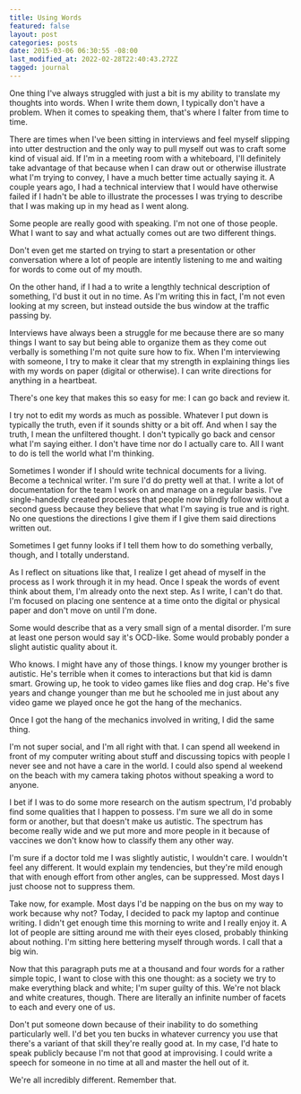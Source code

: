 ```yaml
---
title: Using Words
featured: false
layout: post
categories: posts
date: 2015-03-06 06:30:55 -08:00
last_modified_at: 2022-02-28T22:40:43.272Z
tagged: journal
---
```


One thing I've always struggled with just a bit is my ability to translate my thoughts into words. When I write them down, I typically don't have a problem. When it comes to speaking them, that's where I falter from time to time.

There are times when I've been sitting in interviews and feel myself slipping into utter destruction and the only way to pull myself out was to craft some kind of visual aid. If I'm in a meeting room with a whiteboard, I'll definitely take advantage of that because when I can draw out or otherwise illustrate what I'm trying to convey, I have a much better time actually saying it. A couple years ago, I had a technical interview that I would have otherwise failed if I hadn't be able to illustrate the processes I was trying to describe that I was making up in my head as I went along.

Some people are really good with speaking. I'm not one of those people. What I want to say and what actually comes out are two different things.

Don't even get me started on trying to start a presentation or other conversation where a lot of people are intently listening to me and waiting for words to come out of my mouth.

On the other hand, if I had a to write a lengthly technical description of something, I'd bust it out in no time. As I'm writing this in fact, I'm not even looking at my screen, but instead outside the bus window at the traffic passing by.

Interviews have always been a struggle for me because there are so many things I want to say but being able to organize them as they come out verbally is something I'm not quite sure how to fix. When I'm interviewing with someone, I try to make it clear that my strength in explaining things lies with my words on paper (digital or otherwise). I can write directions for anything in a heartbeat.

There's one key that makes this so easy for me: I can go back and review it.

I try not to edit my words as much as possible. Whatever I put down is typically the truth, even if it sounds shitty or a bit off. And when I say the truth, I mean the unfiltered thought. I don't typically go back and censor what I'm saying either. I don't have time nor do I actually care to. All I want to do is tell the world what I'm thinking.

Sometimes I wonder if I should write technical documents for a living. Become a technical writer. I'm sure I'd do pretty well at that. I write a lot of documentation for the team I work on and manage on a regular basis. I've single-handedly created processes that people now blindly follow without a second guess because they believe that what I'm saying is true and is right. No one questions the directions I give them if I give them said directions written out.

Sometimes I get funny looks if I tell them how to do something verbally, though, and I totally understand.

As I reflect on situations like that, I realize I get ahead of myself in the process as I work through it in my head. Once I speak the words of event think about them, I'm already onto the next step. As I write, I can't do that. I'm focused on placing one sentence at a time onto the digital or physical paper and don't move on until I'm done.

Some would describe that as a very small sign of a mental disorder. I'm sure at least one person would say it's OCD-like. Some would probably ponder a slight autistic quality about it.

Who knows. I might have any of those things. I know my younger brother is autistic. He's terrible when it comes to interactions but that kid is damn smart. Growing up, he took to video games like flies and dog crap. He's five years and change younger than me but he schooled me in just about any video game we played once he got the hang of the mechanics.

Once I got the hang of the mechanics involved in writing, I did the same thing.

I'm not super social, and I'm all right with that. I can spend all weekend in front of my computer writing about stuff and discussing topics with people I never see and not have a care in the world. I could also spend al weekend on the beach with my camera taking photos without speaking a word to anyone.

I bet if I was to do some more research on the autism spectrum, I'd probably find some qualities that I happen to possess. I'm sure we all do in some form or another, but that doesn't make us autistic. The spectrum has become really wide and we put more and more people in it because of vaccines we don't know how to classify them any other way.

I'm sure if a doctor told me I was slightly autistic, I wouldn't care. I wouldn't feel any different. It would explain my tendencies, but they're mild enough that with enough effort from other angles, can be suppressed. Most days I just choose not to suppress them.

Take now, for example. Most days I'd be napping on the bus on my way to work because why not? Today, I decided to pack my laptop and continue writing. I didn't get enough time this morning to write and I really enjoy it. A lot of people are sitting around me with their eyes closed, probably thinking about nothing. I'm sitting here bettering myself through words. I call that a big win.

Now that this paragraph puts me at a thousand and four words for a rather simple topic, I want to close with this one thought: as a society we try to make everything black and white; I'm super guilty of this. We're not black and white creatures, though. There are literally an infinite number of facets to each and every one of us.

Don't put someone down because of their inability to do something particularly well. I'd bet you ten bucks in whatever currency you use that there's a variant of that skill they're really good at. In my case, I'd hate to speak publicly because I'm not that good at improvising. I could write a speech for someone in no time at all and master the hell out of it.

We're all incredibly different. Remember that.

